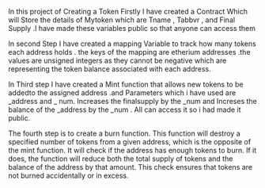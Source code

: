 In this project of Creating a Token  Firstly I have created a Contract Which will Store the details
of Mytoken which are Tname , Tabbvr , and Final Supply .I have made these variables public so that anyone 
can access them

In second Step I have created a mapping Variable to track how many tokens each address holds .
the keys of the mapping are etherium addresses .the values are unsigned integers as they cannot be negative
which are representing the token balance associated with each address.

In Third step I have created a Mint function that allows new tokens to be addedto the assigned address
.and  Parameters which i have used are _address and _ num. Increases the finalsupply by the _num and Increses 
the balance of the _address by the _num . All can access it so i had made it public.

The fourth step is to create a burn function. This function will destroy a specified number of tokens from a given address,
which is the opposite of the mint function. It will check if the address has enough tokens to burn. If it does, the function
will reduce both the total supply of tokens and the balance of the address by that amount. This check ensures that tokens are
not burned accidentally or in excess.

